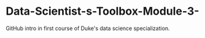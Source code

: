# Data-Scientist-s-Toolbox-Module-3-
GitHub intro in first course of Duke's data science specialization.
